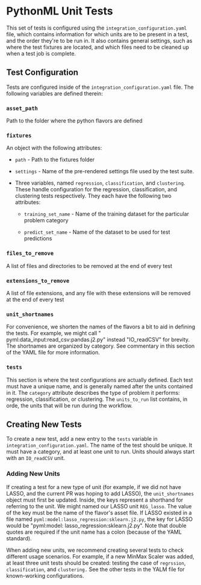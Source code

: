 # PythonML Unit Tests

This set of tests is configured using the `integration_configuration.yaml` file, which contains information for which
units are to be present in a test, and the order they're to be run in. It also contains general settings, such as where
the test fixtures are located, and which files need to be cleaned up when a test job is complete.

## Test Configuration

Tests are configured inside of the `integration_configuration.yaml` file. The following variables are defined therein:

### `asset_path`

Path to the folder where the python flavors are defined

### `fixtures`

An object with the following attributes:

- `path` - Path to the fixtures folder
- `settings` - Name of the pre-rendered settings file used by the test suite.

- Three variables, named `regression`, `classification`, and `clustering`. These handle configuration for the
  regression, classification, and clustering tests respectively. They each have the following two attributes:

    - `training_set_name` - Name of the training dataset for the particular problem category

    - `predict_set_name` - Name of the dataset to be used for test predictions

### `files_to_remove`

A list of files and directories to be removed at the end of every test

### `extensions_to_remove`

A list of file extensions, and any file with these extensions will be removed at the end of every test

### `unit_shortnames`

For convenience, we shorten the names of the flavors a bit to aid in defining the tests. For example, we might call "
pyml:data_input:read_csv:pandas.j2.py" instead "IO_readCSV" for brevity. The shortnames are organized by category. See
commentary in this section of the YAML file for more information.

### `tests`

This section is where the test configurations are actually defined. Each test must have a unique name, and is generally
named after the units contained in it. The `category` attribute describes the type of problem it performs: regression,
classification, or clustering. The `units_to_run` list contains, in orde, the units that will be run during the
workflow.

## Creating New Tests

To create a new test, add a new entry to the `tests` variable in `integration_configuration.yaml`. The name of the test
should be unique. It must have a category, and at least one unit to run. Units should always start with an `IO_readCSV`
unit.

### Adding New Units

If creating a test for a new type of unit (for example, if we did not have LASSO, and the current PR was hoping to add
LASSO), the `unit_shortnames` object must first be updated. Inside, the keys represent a shorthand for referring to the
unit. We might named our LASSO unit `REG_lasso`. The value of the key must be the name of the flavor's asset file. If
LASSO existed in a file named `pyml:model:lasso_regression:sklearn.j2.py`, the key for LASSO would be "pyml:model:
lasso_regression:sklearn.j2.py". Note that double quotes are required if the unit name has a colon (because of the YAML
standard).

When adding new units, we recommend creating several tests to check different usage scenarios. For example, if a new
MinMax Scaler was added, at least three unit tests should be created: testing the case of `regrssion`, `classification`,
and `clustering.` See the other tests in the YALM file for known-working configurations.
